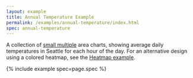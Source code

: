 ```yaml
---
layout: example
title: Annual Temperature Example
permalink: /examples/annual-temperature/index.html
spec: annual-temperature
---
```


A collection of [small multiple](https://en.wikipedia.org/wiki/Small_multiple) area charts, showing average daily temperatures in Seattle for each hour of the day. For an alternative design using a colored heatmap, see the [Heatmap example](../heatmap).

{% include example spec=page.spec %}
